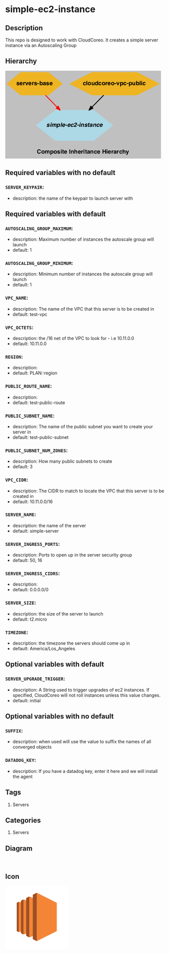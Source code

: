 simple-ec2-instance
============================



## Description
This repo is designed to work with CloudCoreo. It creates a simple server instance via an Autoscaling Group


## Hierarchy
![composite inheritance hierarchy](https://raw.githubusercontent.com/CloudCoreo/simple-ec2-instance/master/images/hierarchy.png "composite inheritance hierarchy")



## Required variables with no default

### `SERVER_KEYPAIR`:
  * description: the name of the keypair to launch server with


## Required variables with default

### `AUTOSCALING_GROUP_MAXIMUM`:
  * description: Maximum number of instances the autoscale group will launch
  * default: 1

### `AUTOSCALING_GROUP_MINIMUM`:
  * description: Minimum number of instances the autoscale group will launch
  * default: 1

### `VPC_NAME`:
  * description: The name of the VPC that this server is to be created in
  * default: test-vpc

### `VPC_OCTETS`:
  * description: the /16 net of the VPC to look for - i.e 10.11.0.0
  * default: 10.11.0.0


### `REGION`:
  * description: 
  * default: PLAN::region


### `PUBLIC_ROUTE_NAME`:
  * description: 
  * default: test-public-route

### `PUBLIC_SUBNET_NAME`:
  * description: The name of the public subnet you want to create your server in
  * default: test-public-subnet

### `PUBLIC_SUBNET_NUM_ZONES`:
  * description: How many public subnets to create
  * default: 3

### `VPC_CIDR`:
  * description: The CIDR to match to locate the VPC that this server is to be created in
  * default: 10.11.0.0/16

### `SERVER_NAME`:
  * description: the name of the server
  * default: simple-server


### `SERVER_INGRESS_PORTS`:
  * description: Ports to open up in the server security group
  * default: 50, 16

### `SERVER_INGRESS_CIDRS`:
  * description: 
  * default: 0.0.0.0/0

### `SERVER_SIZE`:
  * description: the size of the server to launch
  * default: t2.micro


### `TIMEZONE`:
  * description: the timezone the servers should come up in
  * default: America/Los_Angeles


## Optional variables with default

### `SERVER_UPGRADE_TRIGGER`:
  * description: A String used to trigger upgrades of ec2 instances. If specified, CloudCoreo will not roll instances unless this value changes.
  * default: initial



## Optional variables with no default

### `SUFFIX`:
  * description: when used will use the value to suffix the names of all converged objects

### `DATADOG_KEY`:
  * description: If you have a datadog key, enter it here and we will install the agent

## Tags
1. Servers


## Categories
1. Servers



## Diagram
![diagram](https://raw.githubusercontent.com/CloudCoreo/simple-ec2-instance/master/images/diagram.png "diagram")


## Icon
![icon](https://raw.githubusercontent.com/CloudCoreo/simple-ec2-instance/master/images/icon.png "icon")

